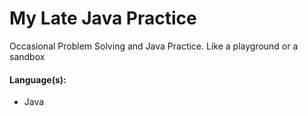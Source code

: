 # My Late Java Practice
Occasional Problem Solving and Java Practice. Like a playground or a sandbox

#### Language(s):
- Java